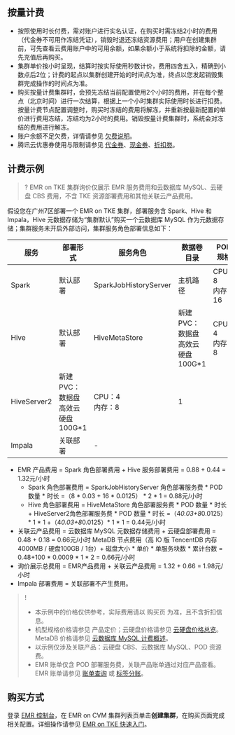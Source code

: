 ## 按量计费
- 按照使用时长付费，需对账户进行实名认证，在购买时需冻结2小时的费用（代金券不可用作冻结凭证），销毁时退还冻结资源费用；用户在创建集群前，可先查看云费用账户中的可用余额，如果余额小于系统将扣除的金额，请先充值后再购买。
- 集群单价按小时呈现，结算时按实际使用秒数计价，费用四舍五入，精确到小数点后2位；计费的起点以集群创建开始的时间点为准，终点以您发起销毁集群完成操作的时间点为准。
- 购买按量计费集群时，会预先冻结当前配置使用2个小时的费用，并在每个整点（北京时间）进行一次结算，根据上一个小时集群实际使用时长进行扣费。按量计费节点配置调整时，购买时冻结的费用将解冻，并重新按最新配置的单价进行费用冻结，冻结均为2小时的费用。销毁按量计费集群时，系统会对冻结的费用进行解冻。
- 账户余额不足欠费，详情请参见 [欠费说明](https://cloud.tencent.com/document/product/589/93141)。
- 腾讯云优惠券使用与限制请参见 [代金券](https://cloud.tencent.com/document/product/555/7428)、[现金券](https://cloud.tencent.com/document/product/555/68605)、[折扣劵](https://cloud.tencent.com/document/product/555/70603)。

## 计费示例
>? EMR on TKE 集群询价仅展示 EMR 服务费用和云数据库 MySQL、云硬盘 CBS 费用，不含 TKE 资源部署费用和其他关联云产品费用。
>
假设您在广州7区部署一个 EMR on TKE 集群，部署服务含 Spark、Hive 和 Impala，Hive 元数据存储为“集群默认”购买一个云数据库 MySQL 作为元数据存储；集群服务未开启外部访问，集群服务角色部署信息如下：
<table>
<thead>
<tr>
<th>服务</th>
<th>部署形式</th>
<th>服务角色</th>
<th>数据卷目录</th>
<th>POD 规格</th>
<th>POD 数量</th>
</tr>
</thead>
<tbody><tr>
<td>Spark</td>
<td>默认部署</td>
<td>SparkJobHistoryServer</td>
<td>主机路径</td>
<td>CPU：8<br>内存：16</td>
<td>2</td>
</tr>
<tr>
<td>Hive</td>
<td>默认部署</td>
<td>HiveMetaStore</td>
<td>新建 PVC：数据盘<br>高效云硬盘100G*1</td>
<td>CPU：4<br>内存：8</td>
<td>1</td>
</tr>
<tr>
<td>HiveServer2</td>
<td>新建 PVC：数据盘<br>高效云硬盘100G*1</td>
<td>CPU：4<br>内存：8</td>
<td>1</td>
</tr>
<tr>
<td>Impala</td>
<td>关联部署</td>
<td colspan=4>-</td>
</tr>
</tbody></table>

- EMR 产品费用 = Spark 角色部署费用 + Hive 服务部署费用 = 0.88 + 0.44 = 1.32元/小时
	- Spark 角色部署费用 = SparkJobHistoryServer 角色部署服务费 * POD 数量 * 时长 =（8 * 0.03 + 16 * 0.0125） * 2 * 1 = 0.88元/小时
	- Hive 角色部署费用 = HiveMetaStore 角色部署服务费 * POD 数量 * 时长 + HiveServer2角色部署服务费 * POD 数量 * 时长 =（4*0.03+8*0.0125）* 1 * 1 +（4*0.03+8*0.0125）* 1 * 1 = 0.44元/小时
- 关联云产品费用 = 云数据库 MySQL 元数据存储费用 + 云硬盘部署费用 = 0.48 + 0.18 = 0.66元/小时
MetaDB 节点费用（高 IO 版 TencentDB 内存4000MB / 硬盘100GB / 1台）+ 磁盘大小 * 单价 * 单服务块数 * 累计台数 = 0.48+100 * 0.0009 * 1 * 2 = 0.66元/小时
- 询价展示总费用 = EMR产品费用 + 关联云产品费用 = 1.32 + 0.66 = 1.98元/小时
- Impala 部署费用 = 关联部署不产生费用。

>! 
>- 本示例中的价格仅供参考，实际费用请以 购买页 为准，且不含折扣信息。
>- 机型规格价格请参见 产品定价；云硬盘价格请参见 [云硬盘价格总览](https://cloud.tencent.com/document/product/362/2413)。MetaDB 价格请参见 [云数据库 MySQL 计费概述](https://cloud.tencent.com/document/product/236/18335)。
>- 以示例仅涉及关联产品：云硬盘 CBS、云数据库 MySQL、POD 资源费。
>- EMR 账单仅含 POD 部署服务费，关联产品账单通过对应产品查看。EMR 账单请参见 [账单查询](https://cloud.tencent.com/document/product/589/54093) 或 [标签分账](https://cloud.tencent.com/document/product/589/76211)。

## 购买方式
登录 [EMR 控制台](https://console.cloud.tencent.com/emr)，在 EMR on CVM 集群列表页单击**创建集群**，在购买页面完成相关配置。详细操作请参见 [EMR on TKE 快速入门](https://cloud.tencent.com/document/product/589/94167)。
